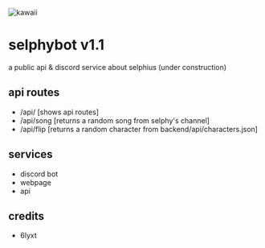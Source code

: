 ![kawaii](https://vignette.wikia.nocookie.net/nicodougasingers/images/1/18/Selphy.png/revision/latest?cb=20180907051553)



# selphybot v1.1
a public api & discord service about selphius (under construction)


## api routes

+ /api/ [shows api routes]
+ /api/song [returns a random song from selphy's channel]
+ /api/flip [returns a random character from backend/api/characters.json]

## services
+ discord bot
+ webpage
+ api

## credits
+ 6lyxt














